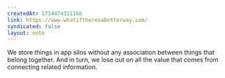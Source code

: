 ```yaml
---
createdAt: 1714474321166
link: https://www.whatiftheresabetterway.com/
syndicated: false
layout: note
---
```


We store things in app silos without any association between things that belong together. And in turn, we lose out on all the value that comes from connecting related information.
